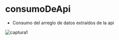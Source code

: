 # consumoDeApi


* Consumo del arreglo de datos extraídos de la api

![captura1](https://user-images.githubusercontent.com/67810669/145137167-e773c193-dc95-41fb-8b93-44a4ad434556.jpeg)
